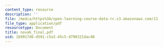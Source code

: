 ```yaml
---
content_type: resource
description: ''
file: /media/https%3A/open-learning-course-data-rc.s3.amazonaws.com/11-947-new-century-cities-real-estate-digital-technology-and-design-fall-2004/1b9917d6d591c5a345c5d790321dac40_novak_final.pdf
file_type: application/pdf
resourcetype: Document
title: novak_final.pdf
uid: 1b9917d6-d591-c5a3-45c5-d790321dac40
---
```

